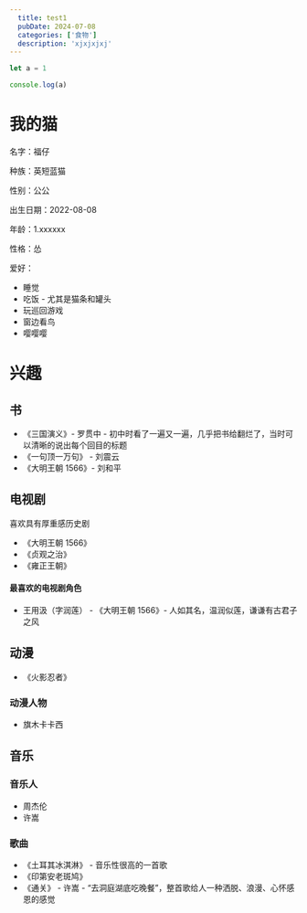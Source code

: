 ```yaml
---
  title: test1
  pubDate: 2024-07-08
  categories: ['食物']
  description: 'xjxjxjxj'
---
```

```js
let a = 1

console.log(a)
```

# 我的猫

名字：福仔

种族：英短蓝猫

性别：公公

出生日期：2022-08-08

年龄：1.xxxxxx

性格：怂

爱好：
- 睡觉
- 吃饭 - 尤其是猫条和罐头
- 玩巡回游戏
- 窗边看鸟
- 嘤嘤嘤


# 兴趣

## 书
- 《三国演义》- 罗贯中 - 初中时看了一遍又一遍，几乎把书给翻烂了，当时可以清晰的说出每个回目的标题
- 《一句顶一万句》 - 刘震云
- 《大明王朝 1566》- 刘和平

## 电视剧
喜欢具有厚重感历史剧

- 《大明王朝 1566》
- 《贞观之治》
- 《雍正王朝》

#### 最喜欢的电视剧角色
- 王用汲（字润莲） - 《大明王朝 1566》- 人如其名，温润似莲，谦谦有古君子之风

## 动漫
- 《火影忍者》

### 动漫人物
- 旗木卡卡西

## 音乐
### 音乐人
- 周杰伦
- 许嵩

### 歌曲
- 《土耳其冰淇淋》 - 音乐性很高的一首歌
- 《印第安老斑鸠》
- 《通关》 - 许嵩 - “去洞庭湖底吃晚餐”，整首歌给人一种洒脱、浪漫、心怀感恩的感觉


